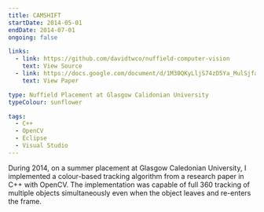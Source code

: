 ```yaml
---
title: CAMSHIFT
startDate: 2014-05-01
endDate: 2014-07-01
ongoing: false

links:
  - link: https://github.com/davidtwco/nuffield-computer-vision
    text: View Source
  - link: https://docs.google.com/document/d/1M30QKyLljS74zD5Ya_MulSjfamR3OIq70g4lvjpnY5E/edit?usp=sharing
    text: View Paper

type: Nuffield Placement at Glasgow Calidonian University
typeColour: sunflower

tags:
  - C++
  - OpenCV
  - Eclipse
  - Visual Studio
---
```

During 2014, on a summer placement at Glasgow Caledonian University, I implemented a colour-based tracking algorithm from a research paper in C++ with OpenCV. The implementation was capable of full 360 tracking of multiple objects simultaneously even when the object leaves and re-enters the frame.
